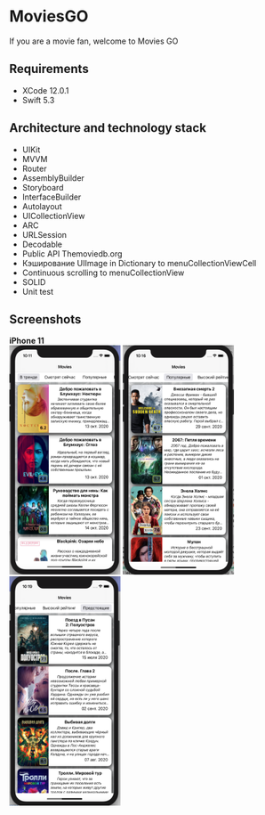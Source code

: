 # MoviesGO
If you are a movie fan, welcome to Movies GO

## Requirements
- XCode 12.0.1
- Swift 5.3

## Architecture and technology stack
- UIKit
- MVVM
- Router
- AssemblyBuilder
- Storyboard
- InterfaceBuilder
- Autolayout
- UICollectionView
- ARC
- URLSession
- Decodable
- Public API Themoviedb.org
- Кэширование UIImage in Dictionary to menuCollectionViewCell
- Continuous scrolling to menuCollectionView
- SOLID
- Unit test

## Screenshots
**iPhone 11** <br />
<img src="./iPhone11_1.png" width="200" height="412" />
<img src="./iPhone11_2.png" width="200" height="412" />
<img src="./iPhone11_3.png" width="200" height="412" />
